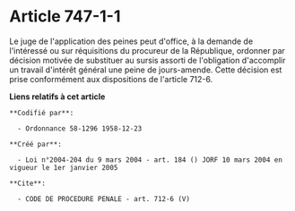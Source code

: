 # Article 747-1-1

Le juge de l'application des peines peut d'office, à la demande de l'intéressé ou sur réquisitions du procureur de la
République, ordonner par décision motivée de substituer au sursis assorti de l'obligation d'accomplir un travail d'intérêt
général une peine de jours-amende. Cette décision est prise conformément aux dispositions de l'article 712-6.

**Liens relatifs à cet article**

	**Codifié par**:

	  - Ordonnance 58-1296 1958-12-23

	**Créé par**:

	  - Loi n°2004-204 du 9 mars 2004 - art. 184 () JORF 10 mars 2004 en vigueur le 1er janvier 2005

	**Cite**:

	  - CODE DE PROCEDURE PENALE - art. 712-6 (V)
